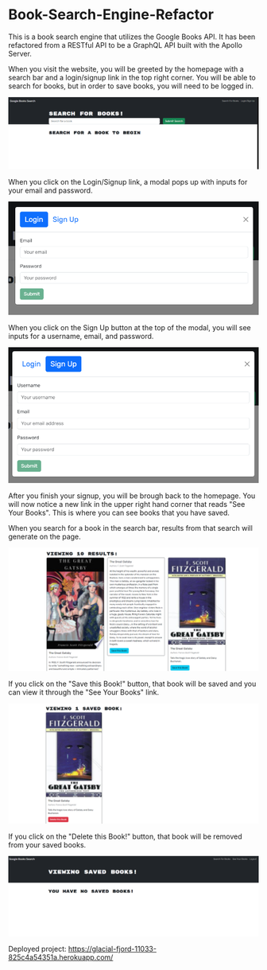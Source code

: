 # Book-Search-Engine-Refactor

This is a book search engine that utilizes the Google Books API. It has been refactored from a RESTful API to be a GraphQL API built with the Apollo Server.

When you visit the website, you will be greeted by the homepage with a search bar and a login/signup link in the top right corner. You will be able to search for books, but in order to save books, you will need to be logged in.

![Alt text](client/public/images/booksearchenginehomepage.PNG)

When you click on the Login/Signup link, a modal pops up with inputs for your email and password.

![Alt text](client/public/images/booksearchenginelogin.PNG)

When you click on the Sign Up button at the top of the modal, you will see inputs for a username, email, and password.

![Alt text](client/public/images/booksearchenginesignup.PNG)

After you finish your signup, you will be brough back to the homepage. You will now notice a new link in the upper right hand corner that reads "See Your Books". This is where you can see books that you have saved.

When you search for a book in the search bar, results from that search will generate on the page.

![Alt text](client/public/images/booksearchenginesearchbook.PNG)

If you click on the "Save this Book!" button, that book will be saved and you can view it through the "See Your Books" link.

![Alt text](client/public/images/booksearchenginesavedbooks.PNG)

If you click on the "Delete this Book!" button, that book will be removed from your saved books.

![Alt text](client/public/images/booksearchenginedeletebook.PNG)

Deployed project: https://glacial-fjord-11033-825c4a54351a.herokuapp.com/
